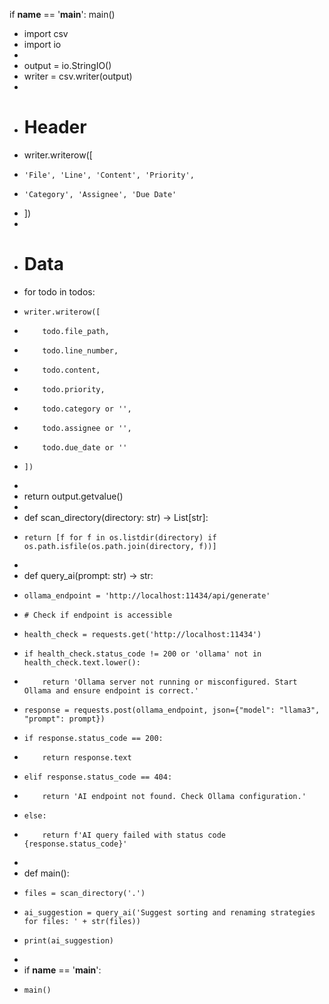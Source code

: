 















































































































































































































































































































































































































































































if __name__ == '__main__':
  main()
+ import csv
+ import io
+
+ output = io.StringIO()
+ writer = csv.writer(output)
+
+ # Header
+ writer.writerow([
+     'File', 'Line', 'Content', 'Priority',
+     'Category', 'Assignee', 'Due Date'
+ ])
+
+ # Data
+ for todo in todos:
+     writer.writerow([
+         todo.file_path,
+         todo.line_number,
+         todo.content,
+         todo.priority,
+         todo.category or '',
+         todo.assignee or '',
+         todo.due_date or ''
+     ])
+
+ return output.getvalue()
+
+ def scan_directory(directory: str) -> List[str]:
+     return [f for f in os.listdir(directory) if os.path.isfile(os.path.join(directory, f))]
+
+ def query_ai(prompt: str) -> str:
+     ollama_endpoint = 'http://localhost:11434/api/generate'
+     # Check if endpoint is accessible
+     health_check = requests.get('http://localhost:11434')
+     if health_check.status_code != 200 or 'ollama' not in health_check.text.lower():
+         return 'Ollama server not running or misconfigured. Start Ollama and ensure endpoint is correct.'
+     response = requests.post(ollama_endpoint, json={"model": "llama3", "prompt": prompt})
+     if response.status_code == 200:
+         return response.text
+     elif response.status_code == 404:
+         return 'AI endpoint not found. Check Ollama configuration.'
+     else:
+         return f'AI query failed with status code {response.status_code}'
+
+ def main():
+     files = scan_directory('.')
+     ai_suggestion = query_ai('Suggest sorting and renaming strategies for files: ' + str(files))
+     print(ai_suggestion)
+
+ if __name__ == '__main__':
+     main()
